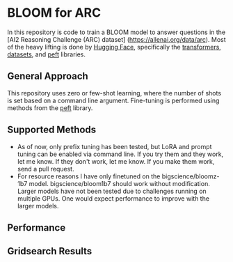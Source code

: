 # BLOOM for ARC

In this repository is code to train a BLOOM model to answer questions in the [AI2 Reasoning Challenge (ARC) dataset] (https://allenai.org/data/arc). Most of the heavy lifting is done by [Hugging Face](https://github.com/huggingface), specifically the [transformers](https://github.com/huggingface/transformers), [datasets](https://github.com/huggingface/datasets), and [peft](https://github.com/huggingface/peft) libraries.

## General Approach
This repository uses zero or few-shot learning, where the number of shots is set based on a command line argument. Fine-tuning is performed using methods from the [peft](https://github.com/huggingface/peft) library.

## Supported Methods
* As of now, only prefix tuning has been tested, but LoRA and prompt tuning can be enabled via command line. If you try them and they work, let me know. If they don't work, let me know. If you make them work, send a pull request.
* For resource reasons I have only finetuned on the bigscience/bloomz-1b7 model. bigscience/bloom1b7 should work without modification. Larger models have not been tested due to challenges running on multiple GPUs. One would expect performance to improve with the larger models.

## Performance

## Gridsearch Results
